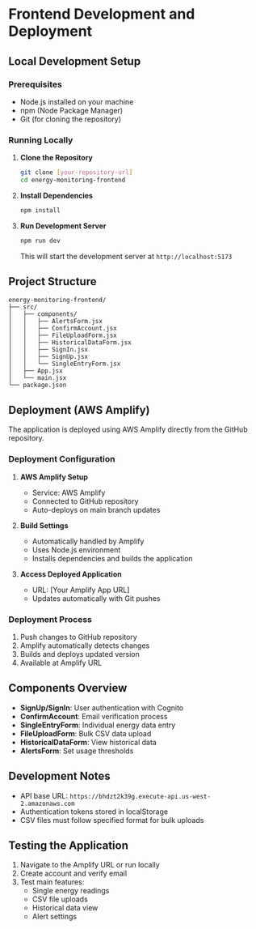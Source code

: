 # Frontend Development and Deployment

## Local Development Setup

### Prerequisites
- Node.js installed on your machine
- npm (Node Package Manager)
- Git (for cloning the repository)

### Running Locally
1. **Clone the Repository**
   ```bash
   git clone [your-repository-url]
   cd energy-monitoring-frontend
   ```

2. **Install Dependencies**
   ```bash
   npm install
   ```

3. **Run Development Server**
   ```bash
   npm run dev
   ```
   This will start the development server at `http://localhost:5173`

## Project Structure
```
energy-monitoring-frontend/
├── src/
│   ├── components/
│   │   ├── AlertsForm.jsx
│   │   ├── ConfirmAccount.jsx
│   │   ├── FileUploadForm.jsx
│   │   ├── HistoricalDataForm.jsx
│   │   ├── SignIn.jsx
│   │   ├── SignUp.jsx
│   │   └── SingleEntryForm.jsx
│   ├── App.jsx
│   └── main.jsx
└── package.json
```

## Deployment (AWS Amplify)

The application is deployed using AWS Amplify directly from the GitHub repository.

### Deployment Configuration
1. **AWS Amplify Setup**
   - Service: AWS Amplify
   - Connected to GitHub repository
   - Auto-deploys on main branch updates

2. **Build Settings**
   - Automatically handled by Amplify
   - Uses Node.js environment
   - Installs dependencies and builds the application

3. **Access Deployed Application**
   - URL: [Your Amplify App URL]
   - Updates automatically with Git pushes

### Deployment Process
1. Push changes to GitHub repository
2. Amplify automatically detects changes
3. Builds and deploys updated version
4. Available at Amplify URL

## Components Overview
- **SignUp/SignIn**: User authentication with Cognito
- **ConfirmAccount**: Email verification process
- **SingleEntryForm**: Individual energy data entry
- **FileUploadForm**: Bulk CSV data upload
- **HistoricalDataForm**: View historical data
- **AlertsForm**: Set usage thresholds

## Development Notes
- API base URL: `https://bhdzt2k39g.execute-api.us-west-2.amazonaws.com`
- Authentication tokens stored in localStorage
- CSV files must follow specified format for bulk uploads

## Testing the Application
1. Navigate to the Amplify URL or run locally
2. Create account and verify email
3. Test main features:
   - Single energy readings
   - CSV file uploads
   - Historical data view
   - Alert settings